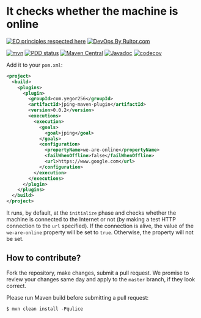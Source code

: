 # It checks whether the machine is online 

[![EO principles respected here](https://www.elegantobjects.org/badge.svg)](https://www.elegantobjects.org)
[![DevOps By Rultor.com](http://www.rultor.com/b/yegor256/jping-maven-plugin)](http://www.rultor.com/p/yegor256/jping-maven-plugin)

[![mvn](https://github.com/yegor256/jping-maven-plugin/actions/workflows/mvn.yml/badge.svg)](https://github.com/yegor256/jping-maven-plugin/actions/workflows/mvn.yml)
[![PDD status](http://www.0pdd.com/svg?name=yegor256/jping-maven-plugin)](http://www.0pdd.com/p?name=yegor256/jping-maven-plugin)
[![Maven Central](https://maven-badges.herokuapp.com/maven-central/com.yegor256/jping-maven-plugin/badge.svg)](https://maven-badges.herokuapp.com/maven-central/com.yegor256/jping-maven-plugin)
[![Javadoc](https://javadoc.io/badge/com.yegor256/jping-maven-plugin.svg)](http://www.javadoc.io/doc/com.yegor256/jping-maven-plugin)
[![codecov](https://codecov.io/gh/yegor256/jping-maven-plugin/branch/master/graph/badge.svg)](https://codecov.io/gh/yegor256/jping-maven-plugin)

Add it to your `pom.xml`:

```xml
<project>
  <build>
    <plugins>
      <plugin>
        <groupId>com.yegor256</groupId>
        <artifactId>jping-maven-plugin</artifactId>
        <version>0.0.2</version>
        <executions>
          <execution>
            <goals>
              <goal>jping</goal>
            </goals>
            <configuration>
              <propertyName>we-are-online</propertyName>
              <failWhenOffline>false</failWhenOffline>
              <url>https://www.google.com</url>
            </configuration>
          </execution>
        </executions>
      </plugin>
    </plugins>
  </build>
</project>
```

It runs, by default, at the `initialize` phase and checks whether
the machine is connected to the Internet or not (by making a test
HTTP connection to the `url` specified). If the connection is alive,
the value of the `we-are-online` property will be set to `true`.
Otherwise, the property will not be set.

## How to contribute?

Fork the repository, make changes, submit a pull request.
We promise to review your changes same day and apply to
the `master` branch, if they look correct.

Please run Maven build before submitting a pull request:

```
$ mvn clean install -Pqulice
```
